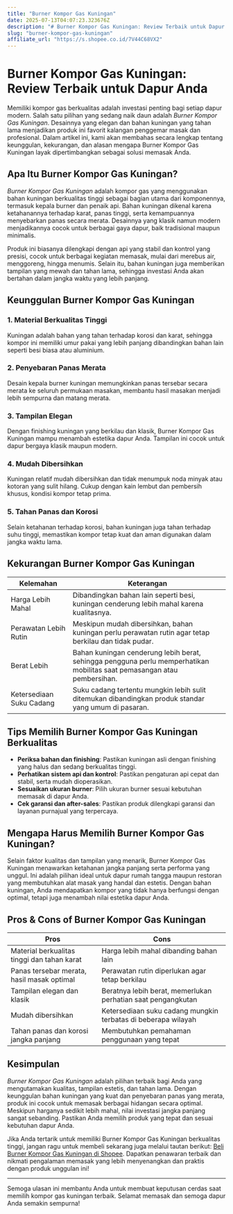 ```yaml
---
title: "Burner Kompor Gas Kuningan"
date: 2025-07-13T04:07:23.323676Z
description: "# Burner Kompor Gas Kuningan: Review Terbaik untuk Dapur Anda..."
slug: "burner-kompor-gas-kuningan"
affiliate_url: "https://s.shopee.co.id/7V44C68VX2"
---
```

# Burner Kompor Gas Kuningan: Review Terbaik untuk Dapur Anda

Memiliki kompor gas berkualitas adalah investasi penting bagi setiap dapur modern. Salah satu pilihan yang sedang naik daun adalah *Burner Kompor Gas Kuningan*. Desainnya yang elegan dan bahan kuningan yang tahan lama menjadikan produk ini favorit kalangan penggemar masak dan profesional. Dalam artikel ini, kami akan membahas secara lengkap tentang keunggulan, kekurangan, dan alasan mengapa Burner Kompor Gas Kuningan layak dipertimbangkan sebagai solusi memasak Anda.

## Apa Itu Burner Kompor Gas Kuningan?

*Burner Kompor Gas Kuningan* adalah kompor gas yang menggunakan bahan kuningan berkualitas tinggi sebagai bagian utama dari komponennya, termasuk kepala burner dan penaik api. Bahan kuningan dikenal karena ketahanannya terhadap karat, panas tinggi, serta kemampuannya menyebarkan panas secara merata. Desainnya yang klasik namun modern menjadikannya cocok untuk berbagai gaya dapur, baik tradisional maupun minimalis.

Produk ini biasanya dilengkapi dengan api yang stabil dan kontrol yang presisi, cocok untuk berbagai kegiatan memasak, mulai dari merebus air, menggoreng, hingga menumis. Selain itu, bahan kuningan juga memberikan tampilan yang mewah dan tahan lama, sehingga investasi Anda akan bertahan dalam jangka waktu yang lebih panjang.

## Keunggulan Burner Kompor Gas Kuningan

### 1. Material Berkualitas Tinggi
Kuningan adalah bahan yang tahan terhadap korosi dan karat, sehingga kompor ini memiliki umur pakai yang lebih panjang dibandingkan bahan lain seperti besi biasa atau aluminium.

### 2. Penyebaran Panas Merata
Desain kepala burner kuningan memungkinkan panas tersebar secara merata ke seluruh permukaan masakan, membantu hasil masakan menjadi lebih sempurna dan matang merata.

### 3. Tampilan Elegan
Dengan finishing kuningan yang berkilau dan klasik, Burner Kompor Gas Kuningan mampu menambah estetika dapur Anda. Tampilan ini cocok untuk dapur bergaya klasik maupun modern.

### 4. Mudah Dibersihkan
Kuningan relatif mudah dibersihkan dan tidak menumpuk noda minyak atau kotoran yang sulit hilang. Cukup dengan kain lembut dan pembersih khusus, kondisi kompor tetap prima.

### 5. Tahan Panas dan Korosi
Selain ketahanan terhadap korosi, bahan kuningan juga tahan terhadap suhu tinggi, memastikan kompor tetap kuat dan aman digunakan dalam jangka waktu lama.

## Kekurangan Burner Kompor Gas Kuningan

| Kelemahan | Keterangan |
|------------|------------|
| Harga Lebih Mahal | Dibandingkan bahan lain seperti besi, kuningan cenderung lebih mahal karena kualitasnya. |
| Perawatan Lebih Rutin | Meskipun mudah dibersihkan, bahan kuningan perlu perawatan rutin agar tetap berkilau dan tidak pudar. |
| Berat Lebih | Bahan kuningan cenderung lebih berat, sehingga pengguna perlu memperhatikan mobilitas saat pemasangan atau pembersihan. |
| Ketersediaan Suku Cadang | Suku cadang tertentu mungkin lebih sulit ditemukan dibandingkan produk standar yang umum di pasaran. |

## Tips Memilih Burner Kompor Gas Kuningan Berkualitas

- **Periksa bahan dan finishing**: Pastikan kuningan asli dengan finishing yang halus dan sedang berkualitas tinggi.
- **Perhatikan sistem api dan kontrol**: Pastikan pengaturan api cepat dan stabil, serta mudah dioperasikan.
- **Sesuaikan ukuran burner**: Pilih ukuran burner sesuai kebutuhan memasak di dapur Anda.
- **Cek garansi dan after-sales**: Pastikan produk dilengkapi garansi dan layanan purnajual yang terpercaya.

## Mengapa Harus Memilih Burner Kompor Gas Kuningan?

Selain faktor kualitas dan tampilan yang menarik, Burner Kompor Gas Kuningan menawarkan ketahanan jangka panjang serta performa yang unggul. Ini adalah pilihan ideal untuk dapur rumah tangga maupun restoran yang membutuhkan alat masak yang handal dan estetis. Dengan bahan kuningan, Anda mendapatkan kompor yang tidak hanya berfungsi dengan optimal, tetapi juga menambah nilai estetika dapur Anda.

## Pros & Cons of Burner Kompor Gas Kuningan

| **Pros** | **Cons** |
|------------|------------|
| Material berkualitas tinggi dan tahan karat | Harga lebih mahal dibanding bahan lain |
| Panas tersebar merata, hasil masak optimal | Perawatan rutin diperlukan agar tetap berkilau |
| Tampilan elegan dan klasik | Beratnya lebih berat, memerlukan perhatian saat pengangkutan |
| Mudah dibersihkan | Ketersediaan suku cadang mungkin terbatas di beberapa wilayah |
| Tahan panas dan korosi jangka panjang | Membutuhkan pemahaman penggunaan yang tepat |

## Kesimpulan

*Burner Kompor Gas Kuningan* adalah pilihan terbaik bagi Anda yang mengutamakan kualitas, tampilan estetis, dan tahan lama. Dengan keunggulan bahan kuningan yang kuat dan penyebaran panas yang merata, produk ini cocok untuk memasak berbagai hidangan secara optimal. Meskipun harganya sedikit lebih mahal, nilai investasi jangka panjang sangat sebanding. Pastikan Anda memilih produk yang tepat dan sesuai kebutuhan dapur Anda.

Jika Anda tertarik untuk memiliki Burner Kompor Gas Kuningan berkualitas tinggi, jangan ragu untuk membeli sekarang juga melalui tautan berikut: [Beli Burner Kompor Gas Kuningan di Shopee](https://s.shopee.co.id/7V44C68VX2). Dapatkan penawaran terbaik dan nikmati pengalaman memasak yang lebih menyenangkan dan praktis dengan produk unggulan ini!

---

Semoga ulasan ini membantu Anda untuk membuat keputusan cerdas saat memilih kompor gas kuningan terbaik. Selamat memasak dan semoga dapur Anda semakin sempurna!